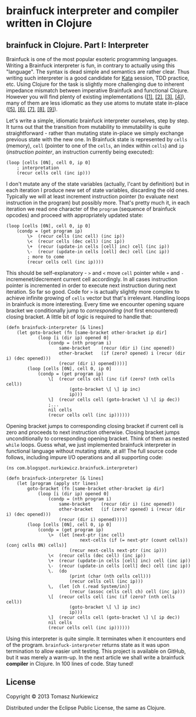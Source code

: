 # brainfuck interpreter and compiler written in Clojure

## brainfuck in Clojure. Part I: Interpreter

Brainfuck is one of the most popular esoteric programming languages. Writing a Brainfuck interpreter is fun, in contrary to actually using this "language". The syntax is dead simple and semantics are rather clear. Thus writing such interpreter is a good candidate for [Kata](http://codekata.pragprog.com/) session, TDD practice, etc. Using Clojure for the task is slightly more challenging due to inherent impedance mismatch between imperative Brainfuck and functional Clojure. However you will find plenty of existing implementations ([[1]](https://github.com/xumingming/brainfuck/blob/master/src/brainfuck/core.clj), [[2]](https://github.com/DuoSRX/braincloj/blob/master/src/braincloj/core.clj), [[3]](http://softwareactually.blogspot.com/2012/06/three-flavors-of-brainfuck-in-clojure.html), [[4]](http://rosettacode.org/wiki/Execute_Brain****/Clojure)), many of them are less idiomatic as they use atoms to mutate state in-place ([[5]](https://github.com/BlakeWilliams/Clojure-Brainfuck/blob/master/src/brain/fuck.clj), [[6]](https://github.com/joegallo/brainfuck/blob/master/src/brain/fuck.clj), [[7]](https://github.com/bool-/clojure-brainfuck/blob/master/src/anthony/bf/brainfuck.clj), [[8]](https://gist.github.com/omasanori/1495970), [[9]](http://www.reddit.com/r/Clojure/comments/1keokh/brainfuck_interpreter_in_two_tweets/)). 

Let's write a simple, idiomatic brainfuck interpreter ourselves, step by step. It turns out that the transition from mutability to immutability is quite straightforward - rather than mutating state in-place we simply exchange previous state with the new one. In Brainfuck state is represented by `cells` (memory), `cell` (pointer to one of the `cells`, an index within `cells`) and `ip` (*instruction pointer*, an instruction currently being executed):

	(loop [cells [0N], cell 0, ip 0]
		; interpretation
		(recur cells cell (inc ip)))

I don't mutate any of the state variables (actually, I'cant by definition) but in each iteration I produce new set of state variables, discarding the old ones. Typically we will at least increment instruction pointer (to evaluate next instruction in the program) but possibly more. That's pretty much it, in each iteration we read one character of the `program` (sequence of brainfuck opcodes) and proceed with appropriately updated state:

	(loop [cells [0N], cell 0, ip 0]
		(condp = (get program ip)
			\>	(recur cells (inc cell) (inc ip))
			\<	(recur cells (dec cell) (inc ip))
			\+	(recur (update-in cells [cell] inc) cell (inc ip))
			\-	(recur (update-in cells [cell] dec) cell (inc ip))
			; more to come
			(recur cells cell (inc ip))))

This should be self-explanatory - `>` and `<` move `cell` pointer while `+` and `-` incremenet/decrement current cell accordingly. In all cases instruction pointer is incremented in order to execute next instruction during next iteration. So far so good. Code for `>` is actually slightly more complex to achieve infinite growing of `cells` vector but that's irrelevant. Handling loops in brainfuck is more interesting. Every time we encounter opening square bracket we conditionally jump to *corresponding* (*not* first encountered) closing bracket. A little bit of logic is required to handle that:

	(defn brainfuck-interpreter [& lines]
		(let goto-bracket (fn [same-bracket other-bracket ip dir]
				(loop [i (dir ip) opened 0]
					(condp = (nth program i)
						same-bracket	(recur (dir i) (inc opened))
						other-bracket	(if (zero? opened) i (recur (dir i) (dec opened)))
						(recur (dir i) opened))))]
			(loop [cells [0N], cell 0, ip 0]
				(condp = (get program ip)
					\[	(recur cells cell (inc (if (zero? (nth cells cell))
							(goto-bracket \[ \] ip inc)
							ip)))
					\]	(recur cells cell (goto-bracket \] \[ ip dec))
					;...
					nil cells
					(recur cells cell (inc ip))))))

Opening bracket jumps to corresponding closing bracket if current cell is zero and proceeds to next instruction otherwise. Closing bracket jumps unconditionally to corresponding opening bracket. Think of them as nested `while` loops. Guess what, we just implemented brainfuck interpreter in functional language without mutating state, at all! The full source code follows, including impure I/O operations and all supporting code:

	(ns com.blogspot.nurkiewicz.brainfuck.interpreter)
	
	(defn brainfuck-interpreter [& lines]
		(let [program (apply str lines)
			goto-bracket (fn [same-bracket other-bracket ip dir]
				(loop [i (dir ip) opened 0]
					(condp = (nth program i)
						same-bracket	(recur (dir i) (inc opened))
						other-bracket	(if (zero? opened) i (recur (dir i) (dec opened)))
						(recur (dir i) opened))))]
			(loop [cells [0N], cell 0, ip 0]
				(condp = (get program ip)
					\>	(let [next-ptr (inc cell)
								next-cells (if (= next-ptr (count cells)) (conj cells 0N) cells)]
							(recur next-cells next-ptr (inc ip)))
					\<	(recur cells (dec cell) (inc ip))
					\+	(recur (update-in cells [cell] inc) cell (inc ip))
					\-	(recur (update-in cells [cell] dec) cell (inc ip))
					\.	(do
							(print (char (nth cells cell)))
							(recur cells cell (inc ip)))
					\,	(let [ch (.read System/in)]
							(recur (assoc cells cell ch) cell (inc ip)))
					\[	(recur cells cell (inc (if (zero? (nth cells cell))
							(goto-bracket \[ \] ip inc)
							ip)))
					\]	(recur cells cell (goto-bracket \] \[ ip dec))
					nil cells
					(recur cells cell (inc ip))))))

Using this interpreter is quite simple. It terminates when it encounters end of the program. `brainfuck-interpreter` returns state as it was upon termination to allow easier unit testing. This project is available on GitHub, but it was merely a warm-up. In the next article we shall write a brainfuck **compiler** in Clojure. In 100 lines of code. Stay tuned!





## License

Copyright © 2013 Tomasz Nurkiewicz

Distributed under the Eclipse Public License, the same as Clojure.
